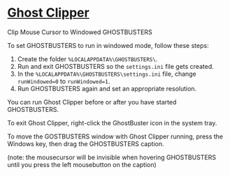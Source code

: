 # [Ghost Clipper](https://github.com/smoorke/Ghost-Clipper/releases/download/GhostClipper/GhostClipper.exe)
 Clip Mouse Cursor to Windowed GHOSTBUSTERS
 
 To set GHOSTBUSTERS to run in windowed mode, follow these steps:

1. Create the folder `%LOCALAPPDATA%\GHOSTBUSTERS\`.
2. Run and exit GHOSTBUSTERS so the `settings.ini` file gets created.
3. In the `%LOCALAPPDATA%\GHOSTBUSTERS\settings.ini` file, change `runWindowed=0` to `runWindowed=1`.
4. Run GHOSTBUSTERS again and set an appropriate resolution.

 You can run Ghost Clipper before or after you have started GHOSTBUSTERS.
 
 To exit Ghost Clipper, right-click the GhostBuster icon in the system tray.
 
 To move the GOSTBUSTERS window with Ghost Clipper running, press the Windows key, then drag the GHOSTBUSTERS caption.
 
 (note: the mousecursor will be invisible when hovering GHOSTBUSTERS until you press the left mousebutton on the caption)
